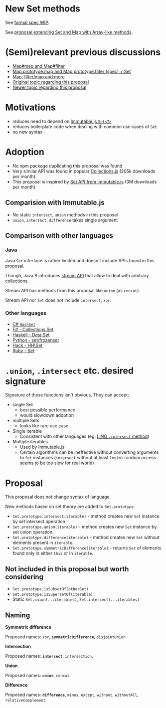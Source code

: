 # New Set methods

See [formal spec WIP](https://tc39.github.io/proposal-set-methods/).

See [proposal extending Set and Map with Array-like methods](https://github.com/tc39/proposal-collection-methods).

# (Semi)relevant previous discussions

* [Map#map and Map#filter](https://github.com/tc39/ecma262/pull/13)
* [Map.prototype.map and Map.prototype.filter (spec) + Set](https://esdiscuss.org/notes/2014-11-19)
* [Map: filter/map and more](https://esdiscuss.org/topic/map-filter-map-and-more)
* [Original topic regarding this proposal](https://esdiscuss.org/topic/new-set-prototype-methods)
* [Newer topic regarding this proposal](https://esdiscuss.org/topic/new-set-methods-again)
 

# Motivations

* reduces need to depend on [Immutable.js `Set<T>`](https://facebook.github.io/immutable-js/docs/#/Set)
* reduces boilerplate code when dealing with common use cases of `Set`
* no new syntax
# Adoption

* No npm package duplicating this proposal was found
* Very similar API was found in popular [Collections.js](https://www.npmjs.com/package/collections) (205k downloads per month)
* This proposal is inspired by [Set<T> API from Immutable.js](https://facebook.github.io/immutable-js/docs/#/Set) (3M downloads per month)

## Comparision with Immutable.js

* No static `intersect`, `union` methods in this proposal
* `union`, `intersect`, `difference` takes single argument


## Comparison with other languages

### Java

Java `Set` interface is rather limited and doesn't include APIs found in this proposal.

Though, Java 8 introduces [stream API](http://docs.oracle.com/javase/8/docs/api/java/util/stream/package-summary.html) that allow to deal with arbitrary collections.

Stream API has methods from this proposal like `union` (as `concat`).

Stream API nor `Set` does not include `intersect`, `xor`.

### Other languages

* [C# `HashSet`](https://msdn.microsoft.com/en-us/library/bb359438.aspx)
* [F# - Collections.Set](https://msdn.microsoft.com/en-au/vstudio/ee340244(v=vs.89))
* [Haskell - Data.Set](http://hackage.haskell.org/package/containers-0.5.10.2/docs/Data-Set.html)
* [Python - set/frozenset](https://docs.python.org/3.6/library/stdtypes.html#set)
* [Hack - HH\Set](https://docs.hhvm.com/hack/reference/class/HH.Set/)
* [Ruby - Set](https://ruby-doc.org/stdlib-2.5.0/libdoc/set/rdoc/Set.html)

# `.union`, `.intersect` etc. desired signature

Signature of these functions isn't obvious. They can accept:

* single Set
  * best possible performance
  * would slowdown adoption
* multiple Sets
  * looks like rare use case
* Single iterable
  * Consistent with other languages (eg. [LINQ `.intersect` method](https://msdn.microsoft.com/en-us/library/bb460136(v=vs.100).aspx))
* Multiple iterables
  * Used by Immutable.js
  * Certain algorithms can be ineffective without converting arguments to `Set` instances (`intersect` without at least `log(n)` random access seems to be too slow for real world)


# Proposal

This proposal does not change syntax of language. 

New methods based on set theory are added to `Set.prototype`.

  * `Set.prototype.intersect(iterable)` - method creates new `Set` instance by set intersect operation.
  * `Set.prototype.union(iterable)` - method creates new `Set` instance by set union operation.
  * `Set.prototype.difference(iterable)` - method creates new `Set` without elements present in `iterable`.
  * `Set.prototype.symmetricDifference(iterable)` - returns `Set` of elements found only in either `this` or in `iterable`.
    
    
## Not included in this proposal but worth considering

* `Set.prototype.isSubsetOf(otherSet)`
* `Set.prototype.isSupersetOf(iterable)`
* Static `Set.union(...iterables)`, `Set.intersect(...iterables)`

## Naming

**Symmetric difference**

Proposed names: `xor`, **`symmetricDifference`**, `disjointUnion`

**Intersection**

Proposed names: **`intersect`**, `intersection`.

**Union**

Proposed names: **`union`**, `concat`.

**Difference**

Proposed names: **`difference`**, `minus`, `except`, `without`, `withoutAll`, `relativeComplement`.

